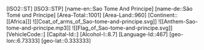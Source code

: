 ﻿---
location: [0.333333,6.73333]
type: Country
tags:
- geo/Country

SpocWebEntityId: 27024
isDeleted: false
confidential: public

---
[ISO2::ST]
[ISO3::STP]
[name-en::Sao Tome And Principe]
[name-de::São Tomé und Príncipe]
[Area-Total::1001]
[Area-Land::960]
[Continent::[[Africa]]]
![[Coat_of_arms_of_Sao-tome-and-principe.svg]]
![[Anthem-Sao-tome-and-principe.mp3]]
![[Flag_of_Sao-tome-and-principe.svg]]
[VehicleCode::]
[Capital-Id::]
[Alcohol-l::8.7]
[Language-Id::467]
[geo-lon::6.73333]
[geo-lat::0.333333]

